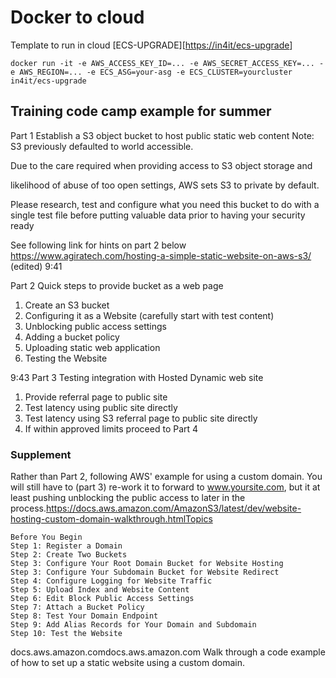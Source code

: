 # Docker to cloud

Template to run in cloud
[ECS-UPGRADE][<https://in4it/ecs-upgrade>]

```
docker run -it -e AWS_ACCESS_KEY_ID=... -e AWS_SECRET_ACCESS_KEY=... -e AWS_REGION=... -e ECS_ASG=your-asg -e ECS_CLUSTER=yourcluster in4it/ecs-upgrade
```

## Training code camp example for summer

Part 1  Establish a S3 object bucket to host public static web content
Note: S3 previously defaulted to world accessible.  

Due to the care required when providing access to S3 object storage and 

likelihood of abuse of too open settings, AWS sets S3 to private by default.   

Please research, test and configure what you need this bucket to do with a 
single test file before putting valuable data prior to having your security ready

See following link for hints on part 2 below
https://www.agiratech.com/hosting-a-simple-static-website-on-aws-s3/ (edited) 
9:41

Part 2  Quick steps to provide bucket as a web page

  1. Create an S3 bucket
  2. Configuring it as a Website  (carefully start with test content)
  3. Unblocking public access settings
  4. Adding a bucket policy
  5. Uploading static web application
  6. Testing the Website

9:43
Part 3  Testing integration with Hosted Dynamic web site

  1. Provide referral page to public site
  2. Test latency using public site directly
  3. Test latency using S3 referral page to public site directly
  4. If within approved limits proceed to Part 4

### Supplement

Rather than Part 2, following AWS' example for using a custom domain.   You will still have to (part 3) re-work it to forward to www.yoursite.com, but it at least pushing unblocking the public access to later in the process.https://docs.aws.amazon.com/AmazonS3/latest/dev/website-hosting-custom-domain-walkthrough.htmlTopics

    Before You Begin
    Step 1: Register a Domain
    Step 2: Create Two Buckets
    Step 3: Configure Your Root Domain Bucket for Website Hosting
    Step 3: Configure Your Subdomain Bucket for Website Redirect
    Step 4: Configure Logging for Website Traffic
    Step 5: Upload Index and Website Content
    Step 6: Edit Block Public Access Settings
    Step 7: Attach a Bucket Policy
    Step 8: Test Your Domain Endpoint
    Step 9: Add Alias Records for Your Domain and Subdomain
    Step 10: Test the Website

docs.aws.amazon.comdocs.aws.amazon.com
Walk through a code example of how to set up a static website using a custom domain.
